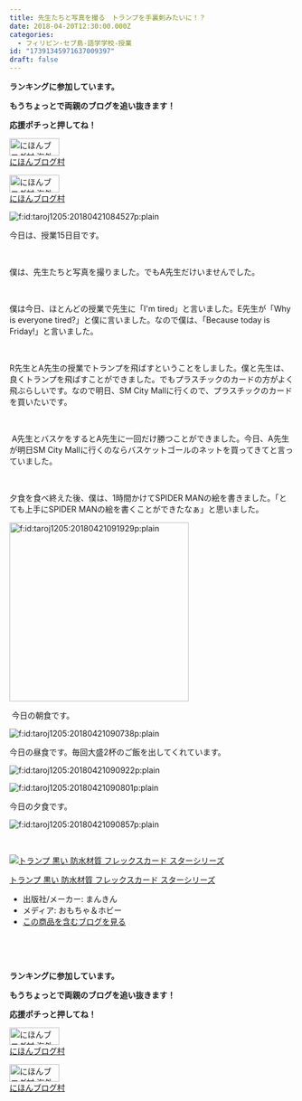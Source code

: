 ```yaml
---
title: 先生たちと写真を撮る　トランプを手裏剣みたいに！？　
date: 2018-04-20T12:30:00.000Z
categories:
  - フィリピン-セブ島-語学学校-授業
id: "17391345971637009397"
draft: false
---
```

<p><strong>ランキングに参加しています。</strong></p>
<p><strong>もうちょっとで両親のブログを追い抜きます！</strong></p>
<p><strong>応援ポチっと押してね！</strong></p>
<p><a href="//overseas.blogmura.com/studyabroad_parent/ranking.html"><img src="//overseas.blogmura.com/studyabroad_parent/img/studyabroad_parent88_31.gif" alt="にほんブログ村 海外生活ブログ 親子留学・ジュニア留学へ" width="88" height="31" border="0" /></a><br /><a href="//overseas.blogmura.com/studyabroad_parent/ranking.html">にほんブログ村</a></p>
<p><a href="//overseas.blogmura.com/cebu/ranking.html"><img src="//overseas.blogmura.com/cebu/img/cebu88_31.gif" alt="にほんブログ村 海外生活ブログ セブ島情報へ" width="88" height="31" border="0" /></a><br /><a href="//overseas.blogmura.com/cebu/ranking.html">にほんブログ村</a></p>
<p><img class="hatena-fotolife" title="f:id:taroj1205:20180421084527p:plain" src="https://cdn-ak.f.st-hatena.com/images/fotolife/t/taroj1205/20180421/20180421084527.png" alt="f:id:taroj1205:20180421084527p:plain" /></p>
<p>今日は、授業15日目です。</p>
<p> </p>
<p>僕は、先生たちと写真を撮りました。でもA先生だけいませんでした。</p>
<p> </p>
<p>僕は今日、ほとんどの授業で先生に「I'm tired」と言いました。E先生が「Why is everyone tired?」と僕に言いました。なので僕は、「Because today is Friday!」と言いました。</p>
<p> </p>
<p>R先生とA先生の授業でトランプを飛ばすということをしました。僕と先生は、良くトランプを飛ばすことができました。でもプラスチックのカードの方がよく飛ぶらしいです。なので明日、SM City Mallに行くので、プラスチックのカードを買いたいです。</p>
<p> </p>
<p> A先生とバスケをするとA先生に一回だけ勝つことができました。今日、A先生が明日SM City Mallに行くのならバスケットゴールのネットを買ってきてと言っていました。</p>
<p> </p>
<p>夕食を食べ終えた後、僕は、1時間かけてSPIDER MANの絵を書きました。「とても上手にSPIDER MANの絵を書くことができたなぁ」と思いました。</p>
<p><img class="hatena-fotolife" title="f:id:taroj1205:20180421091929p:plain" src="https://cdn-ak.f.st-hatena.com/images/fotolife/t/taroj1205/20180421/20180421091929.png" alt="f:id:taroj1205:20180421091929p:plain" width="317" /></p>
<p> 今日の朝食です。</p>
<p><img class="hatena-fotolife" title="f:id:taroj1205:20180421090738p:plain" src="https://cdn-ak.f.st-hatena.com/images/fotolife/t/taroj1205/20180421/20180421090738.png" alt="f:id:taroj1205:20180421090738p:plain" /></p>
<p>今日の昼食です。毎回大盛2杯のご飯を出してくれています。</p>
<p><img class="hatena-fotolife" title="f:id:taroj1205:20180421090922p:plain" src="https://cdn-ak.f.st-hatena.com/images/fotolife/t/taroj1205/20180421/20180421090922.png" alt="f:id:taroj1205:20180421090922p:plain" /></p>
<p><img class="hatena-fotolife" title="f:id:taroj1205:20180421090801p:plain" src="https://cdn-ak.f.st-hatena.com/images/fotolife/t/taroj1205/20180421/20180421090801.png" alt="f:id:taroj1205:20180421090801p:plain" /></p>
<p>今日の夕食です。</p>
<p><img class="hatena-fotolife" title="f:id:taroj1205:20180421090857p:plain" src="https://cdn-ak.f.st-hatena.com/images/fotolife/t/taroj1205/20180421/20180421090857.png" alt="f:id:taroj1205:20180421090857p:plain" /></p>
<p> </p>
<div class="freezed">
<div class="hatena-asin-detail"><a href="http://www.amazon.co.jp/exec/obidos/ASIN/B073WXWJQR/taroj1205-hatena-22/"><img class="hatena-asin-detail-image" title="トランプ 黒い 防水材質 フレックスカード スターシリーズ" src="https://images-fe.ssl-images-amazon.com/images/I/51zRJHruPbL._SL160_.jpg" alt="トランプ 黒い 防水材質 フレックスカード スターシリーズ" /></a>
<div class="hatena-asin-detail-info">
<p class="hatena-asin-detail-title"><a href="http://www.amazon.co.jp/exec/obidos/ASIN/B073WXWJQR/taroj1205-hatena-22/">トランプ 黒い 防水材質 フレックスカード スターシリーズ</a></p>
<ul>
<li><span class="hatena-asin-detail-label">出版社/メーカー:</span> まんきん</li>
<li><span class="hatena-asin-detail-label">メディア:</span> おもちゃ＆ホビー</li>
<li><a href="http://d.hatena.ne.jp/asin/B073WXWJQR/taroj1205-hatena-22" target="_blank">この商品を含むブログを見る</a></li>
</ul>
</div>
<div class="hatena-asin-detail-foot"> </div>
</div>
</div>
<p> </p>
<p><strong>ランキングに参加しています。</strong></p>
<p><strong>もうちょっとで両親のブログを追い抜きます！</strong></p>
<p><strong>応援ポチっと押してね！</strong></p>
<p><a href="//overseas.blogmura.com/studyabroad_parent/ranking.html"><img src="//overseas.blogmura.com/studyabroad_parent/img/studyabroad_parent88_31.gif" alt="にほんブログ村 海外生活ブログ 親子留学・ジュニア留学へ" width="88" height="31" border="0" /></a><br /><a href="//overseas.blogmura.com/studyabroad_parent/ranking.html">にほんブログ村</a></p>
<p><a href="//overseas.blogmura.com/cebu/ranking.html"><img src="//overseas.blogmura.com/cebu/img/cebu88_31.gif" alt="にほんブログ村 海外生活ブログ セブ島情報へ" width="88" height="31" border="0" /></a><br /><a href="//overseas.blogmura.com/cebu/ranking.html">にほんブログ村</a></p>
